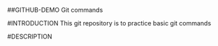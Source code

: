 ##GITHUB-DEMO
Git commands

#INTRODUCTION
This git repository is to practice basic git commands

#DESCRIPTION
